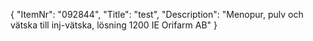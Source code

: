 {
  "ItemNr": "092844",
  "Title": "test",
  "Description": "Menopur, pulv och vätska till inj-vätska, lösning 1200 IE Orifarm AB"
}